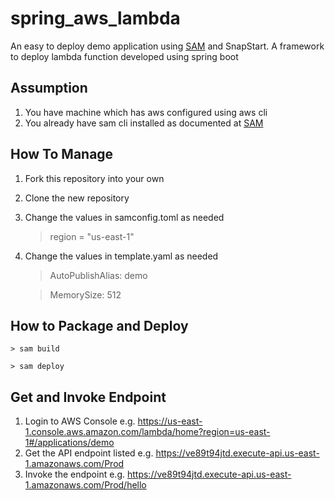 # spring_aws_lambda

An easy to deploy demo application using [SAM](https://aws.amazon.com/serverless/sam/) and SnapStart. A framework to deploy lambda function developed using spring boot


## Assumption

1. You have machine which has aws configured using aws cli
1. You already have sam cli installed as documented at [SAM](https://aws.amazon.com/serverless/sam/)

## How To Manage

1. Fork this repository into your own
1. Clone the new repository
1. Change the values in samconfig.toml as needed

    > region = "us-east-1"   

1. Change the values in template.yaml as needed

    > AutoPublishAlias: demo

    > MemorySize: 512

## How to Package and Deploy

    > sam build 

    > sam deploy


## Get and Invoke Endpoint 

1. Login to AWS Console e.g. https://us-east-1.console.aws.amazon.com/lambda/home?region=us-east-1#/applications/demo
2. Get the API endpoint listed e.g. https://ve89t94jtd.execute-api.us-east-1.amazonaws.com/Prod 
3. Invoke the endpoint e.g. https://ve89t94jtd.execute-api.us-east-1.amazonaws.com/Prod/hello 

